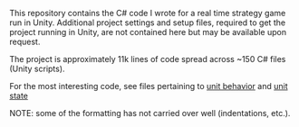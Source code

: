 This repository contains the C# code I wrote for a real time strategy game run in Unity. Additional project settings and setup files, required to get the project running in Unity, are not contained here but may be available upon request. 


The project is approximately 11k lines of code spread across ~150 C# files (Unity scripts).


For the most interesting code, see files pertaining to [unit behavior](Assets/WorldObject/Behavior) and [unit state](Assets/WorldObject/StateScripts/UnitStates)

NOTE: some of the formatting has not carried over well (indentations, etc.).


